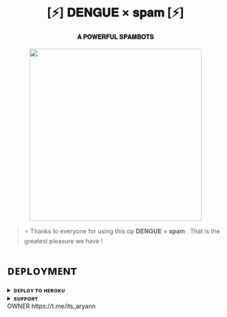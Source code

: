 <h1 align="center"><b>[⚡] 𝐃𝐄𝐍𝐆𝐔𝐄 × 𝐬𝐩𝐚𝐦 [⚡]</b></h1>

<h4 align="center"> 𝐀 𝐏𝐎𝐖𝐄𝐑𝐅𝐔𝐋 𝐒𝐏𝐀𝐌𝐁𝐎𝐓𝐒</h4>

<p align="center"><a href="https://t.me/PyXen"><img src="https://graph.org/file/3a755fe808e0eca4140cd.jpg" width="400"></a></p>


> ⭐️ Thanks to everyone for using this op 𝐃𝐄𝐍𝐆𝐔𝐄 × 𝐬𝐩𝐚𝐦 . That is the greatest pleasure we have !


# ᴅᴇᴘʟᴏʏᴍᴇɴᴛ


<details>
<summary><b>ᴅᴇᴘʟᴏʏ ᴛᴏ ʜᴇʀᴏᴋᴜ</b></summary>
<br>

[![Deploy](https://www.herokucdn.com/deploy/button.svg)]

</details>


<details>
<summary><b>sᴜᴘᴘᴏʀᴛ</b></summary>
<br>

<a href="https://t.me/vw_chatting_club"><img src="https://img.shields.io/badge/Join-Telegram%20Channel-red.svg?logo=Telegram"></a>

</details>
OWNER https://t.me/its_aryann
